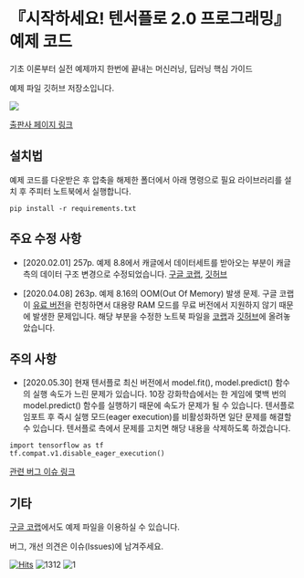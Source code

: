 # 『시작하세요! 텐서플로 2.0 프로그래밍』 예제 코드

기초 이론부터 실전 예제까지 한번에 끝내는 머신러닝, 딥러닝 핵심 가이드

예제 파일 깃허브 저장소입니다.

![](<https://raw.githubusercontent.com/wikibook/tf2/master/tf2_book.jpg>)

[출판사 페이지 링크](<https://wikibook.co.kr/tf2/>)



## 설치법

예제 코드를 다운받은 후 압축을 해제한 폴더에서 아래 명령으로 필요 라이브러리를 설치 후 주피터 노트북에서 실행합니다.

```
pip install -r requirements.txt
```



## 주요 수정 사항

- [2020.02.01] 257p. 예제 8.8에서 캐글에서 데이터세트를 받아오는 부분이 캐글측의 데이터 구조 변경으로 수정되었습니다. [구글 코랩](<https://drive.google.com/open?id=1mj7xE2W5BSMRqbdhdAYHFX-6qgqIQbxV>), [깃허브](<https://github.com/wikibook/tf2/blob/master/Chapter8.ipynb>)

- [2020.04.08] 263p. 예제 8.16의 OOM(Out Of Memory) 발생 문제. 구글 코랩이 [유료 버전](<https://colab.research.google.com/signup>)을 런칭하면서 대용량 RAM 모드를 무료 버전에서 지원하지 않기 때문에 발생한 문제입니다. 해당 부분을 수정한 노트북 파일을 [코랩](https://colab.research.google.com/drive/1oA-qEqoYr-NA4jxQ4SneTPv6NJffEzXQ)과 [깃허브](https://github.com/wikibook/tf2/blob/master/Chapter8_20200408%EC%88%98%EC%A0%95.ipynb)에 올려놓았습니다.


## 주의 사항

- [2020.05.30] 현재 텐서플로 최신 버전에서 model.fit(), model.predict() 함수의 실행 속도가 느린 문제가 있습니다. 10장 강화학습에서는 한 게임에 몇백 번의 model.predict() 함수를 실행하기 때문에 속도가 문제가 될 수 있습니다. 텐서플로 임포트 후 즉시 실행 모드(eager execution)를 비활성화하면 일단 문제를 해결할 수 있습니다. 텐서플로 측에서 문제를 고치면 해당 내용을 삭제하도록 하겠습니다.
```
import tensorflow as tf
tf.compat.v1.disable_eager_execution()
```
[관련 버그 이슈 링크](<https://github.com/tensorflow/tensorflow/issues/32104>)


## 기타

[구글 코랩](<http://bit.ly/2YqzK5E>)에서도 예제 파일을 이용하실 수 있습니다.

버그, 개선 의견은 이슈(Issues)에 남겨주세요.

[![Hits](https://hits.seeyoufarm.com/api/count/incr/badge.svg?url=https%3A%2F%2Fgithub.com%2Fwikibook%2Ftf2)](https://hits.seeyoufarm.com)
![1312](https://user-images.githubusercontent.com/76476451/156350865-ec40c678-09a7-4491-95ec-a6c890539384.png)
![1](https://user-images.githubusercontent.com/76476451/156351009-e28eea17-e70a-4124-be74-41751879bef3.png)
